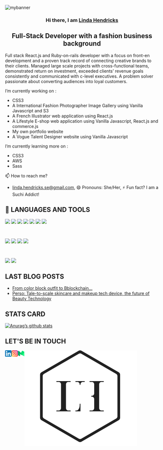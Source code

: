 <p align=”center”>
<img src="https://user-images.githubusercontent.com/75175916/125659110-0f3c796c-a675-4880-983a-cec3de7da8ab.jpg" alt="mybanner">
</p>

<h3 align="center">Hi there, I am <a href="https://linda-hendricks.com/" target="_blank" rel="noreferrer">Linda Hendricks</a></h3>
<h2 align="center"> Full-Stack Developer with a fashion business background</h2>

Full stack React.js and Ruby-on-rails developer with a focus on front-en development and a proven track record of connecting creative brands to their clients. Managed large scale projects with cross-functional teams, demonstrated return on investment, exceeded clients’ revenue goals consistently and communicated with c-level executives. A problem solver passionate about converting audiences into loyal customers.

I’m currently working on :

- CSS3
- A International Fashion Photographer Image Gallery using Vanilla Javascript and S3
- A French Illustrator web application using React.js
- A Lifestyle E-shop web application using Vanilla Javascript, React.js and commerce.js
- My own portfolio website
- A Vogue Talent Designer website using Vanilla Javascript

I’m currently learning more on :

- CSS3
- AWS
- Sass

📫 How to reach me?
- linda.hendricks.se@gmail.com, 😄 Pronouns: She/Her, ⚡ Fun fact? I am a Suchi Addict!

## 💼 LANGUAGES AND TOOLS

![](https://img.shields.io/badge/Code-React-informational?style=flat&logo=react&color=61DAFB)
![](https://img.shields.io/badge/Code-JavaScript-informational?style=flat&logo=JavaScript&color=F7DF1E)
![](https://img.shields.io/badge/Code-Ruby-informational?style=flat&logo=Ruby&color=CC342D)
![](https://img.shields.io/badge/Code-Ruby_on_Rails-informational?style=flat&logo=Ruby-On-Rails&color=CC0000)
![](https://img.shields.io/badge/Code-HTML5-informational?style=flat&logo=HTML5&color=E34F26)
![](https://img.shields.io/badge/Code-PostgreSQL-informational?style=flat&logo=PostgreSQL&color=336791)
![](https://img.shields.io/badge/Code-SQLite-informational?style=flat&logo=SQLite&color=003B57)

</br>

![](https://img.shields.io/badge/Style-CSS3-informational?style=flat&logo=CSS3&color=1572B6)
![](https://img.shields.io/badge/Style-styled--components-informational?style=flat&logo=styled-components&color=DB7093)
![](https://img.shields.io/badge/Style-Sass-pink)
![](https://img.shields.io/badge/Style-Photoshop-orange)

</br>

![](https://img.shields.io/badge/Tools-NPM-informational?style=flat&logo=NPM&color=CB3837)
![](https://img.shields.io/badge/Tools-GitHub-informational?style=flat&logo=GitHub&color=181717)

## LAST BLOG POSTS

- [From color block outfit to Bblockchain…](https://linda-hendricks.medium.com/from-color-block-suit-to-blockchain-93f8b665ba)
- [Perso: Tale-to-scale skincare and makeup tech device, the future of Beauty Technology](https://linda-hendricks.medium.com/perso-tale-to-scale-skincare-and-makeup-tech-device-the-future-of-beauty-technology-524073801f9c)

## STATS CARD

[![Anurag’s github stats](https://github-readme-stats.vercel.app/api?username=LindaHendricks)](https://github.com/LindaHendricks)

## LET'S BE IN TOUCH

<a href="https://www.linkedin.com/in/linda-hendricks-698a3b3a/"><img align="left" src="https://github.com/LindaHendricks/LindaHendricks/blob/main/assets/images/linkedin.png?raw=true" alt="Linda Hendricks - LinkedIn" width="21px"/></a>
<a href="https://www.instagram.com/lindahendricksofficial/"><img align="left" src="https://github.com/LindaHendricks/LindaHendricks/blob/main/assets/images/instagram.png?raw=true" alt="Linda Hendricks - Instagram" width="21px"/></a>
<a href="https://linda-hendricks.medium.com/"><img align="left" src="https://github.com/LindaHendricks/LindaHendricks/blob/main/assets/images/medium.png?raw=true" alt="Linda Hendricks - Medium" width="21px"/></a>
<a href="https://linda-hendricks.com/"><img width:10 src="https://github.com/LindaHendricks/LindaHendricks/blob/main/assets/images/logo_black%202.png?raw=true"/>

</br>
